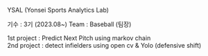 YSAL (Yonsei Sports Analytics Lab)

기수 : 3기 (2023.08~)
Team : Baseball (팀장)

1st project : Predict Next Pitch using markov chain </br>
2nd project : detect infielders using open cv & Yolo (defensive shift)
 
